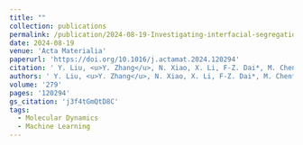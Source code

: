 ```yaml
---
title: ""
collection: publications
permalink: /publication/2024-08-19-Investigating-interfacial-segregation-of-ΩAl-in-Al–Cu-alloys:-A-comprehensive-study-using-density-functional-theory-and-machine-learning
date: 2024-08-19
venue: 'Acta Materialia'
paperurl: 'https://doi.org/10.1016/j.actamat.2024.120294'
citation: ' Y. Liu, <u>Y. Zhang</u>, N. Xiao, X. Li, F-Z. Dai*, M. Chen*, &quot;Investigating interfacial segregation of  Ω/Al in Al–Cu alloys: A comprehensive study using density functional theory and machine learning.&quot; <b>Acta Materialia</b>, 279, 120294 (2024).'
authors: ' Y. Liu, <u>Y. Zhang</u>, N. Xiao, X. Li, F-Z. Dai*, M. Chen*'
volume: '279'
pages: '120294'
gs_citation: 'j3f4tGmQtD8C'
tags:
  - Molecular Dynamics
  - Machine Learning
---
```

